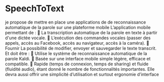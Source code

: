 # SpeechToText
je propose de mettre en place une  applications de de reconnaissance automatique de la parole sur une plateforme mobile 
L’application mobile permettant de : 
 La transcription automatique de la parole en texte à partir d'une dictée vocale. 
 L’exécution des commandes vocales (passer des appels, accès au Facebook, accès au navigateur, accès à la caméra). 
 Fournir La possibilité de modifier, envoyer et sauvegarder le texte transcrit. Et doit être : 
 Utilise le système de reconnaissance automatique de la parole Kaldi. 
 Basée sur une interface mobile simple légère, efficace et compatible. 
 Rapide (temps de connexion, temps de sharing) et fluide (fluidité audio), étant donné le nombre de fonctionnalités importantes.
Elle devra aussi offrir une simplicité d’utilisation et surtout ergonomie d’interface
